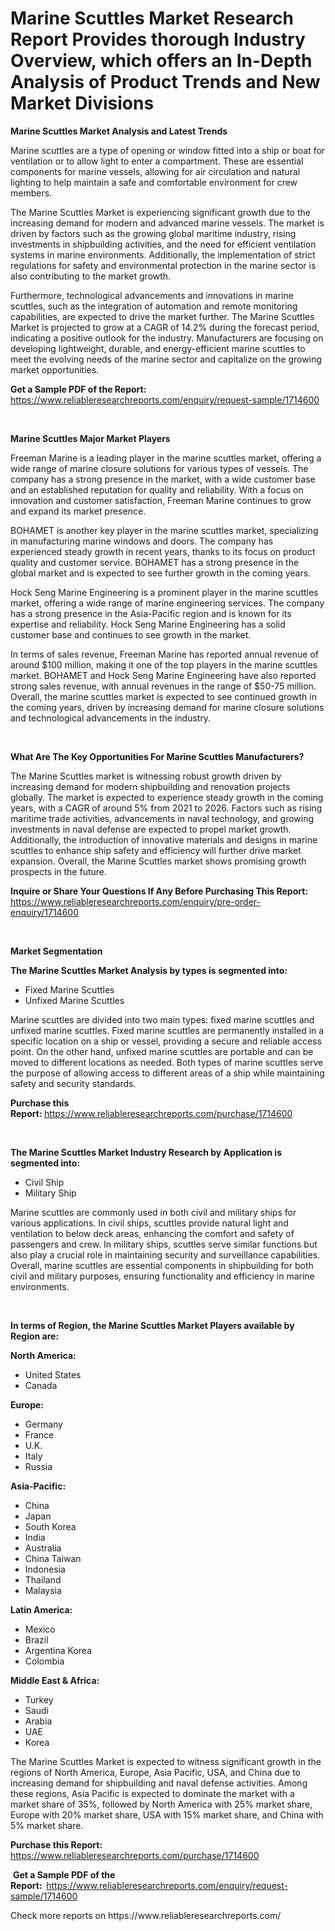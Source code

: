 <p><h1>Marine Scuttles Market Research Report Provides thorough Industry Overview, which offers an In-Depth Analysis of Product Trends and New Market Divisions</h1></p><p><strong>Marine Scuttles Market Analysis and Latest Trends</strong></p>
<p><p>Marine scuttles are a type of opening or window fitted into a ship or boat for ventilation or to allow light to enter a compartment. These are essential components for marine vessels, allowing for air circulation and natural lighting to help maintain a safe and comfortable environment for crew members.</p><p>The Marine Scuttles Market is experiencing significant growth due to the increasing demand for modern and advanced marine vessels. The market is driven by factors such as the growing global maritime industry, rising investments in shipbuilding activities, and the need for efficient ventilation systems in marine environments. Additionally, the implementation of strict regulations for safety and environmental protection in the marine sector is also contributing to the market growth.</p><p>Furthermore, technological advancements and innovations in marine scuttles, such as the integration of automation and remote monitoring capabilities, are expected to drive the market further. The Marine Scuttles Market is projected to grow at a CAGR of 14.2% during the forecast period, indicating a positive outlook for the industry. Manufacturers are focusing on developing lightweight, durable, and energy-efficient marine scuttles to meet the evolving needs of the marine sector and capitalize on the growing market opportunities.</p></p>
<p><strong>Get a Sample PDF of the Report:&nbsp;</strong> <a href="https://www.reliableresearchreports.com/enquiry/request-sample/1714600">https://www.reliableresearchreports.com/enquiry/request-sample/1714600</a></p>
<p>&nbsp;</p>
<p><strong>Marine Scuttles Major Market Players</strong></p>
<p><p>Freeman Marine is a leading player in the marine scuttles market, offering a wide range of marine closure solutions for various types of vessels. The company has a strong presence in the market, with a wide customer base and an established reputation for quality and reliability. With a focus on innovation and customer satisfaction, Freeman Marine continues to grow and expand its market presence.</p><p>BOHAMET is another key player in the marine scuttles market, specializing in manufacturing marine windows and doors. The company has experienced steady growth in recent years, thanks to its focus on product quality and customer service. BOHAMET has a strong presence in the global market and is expected to see further growth in the coming years.</p><p>Hock Seng Marine Engineering is a prominent player in the marine scuttles market, offering a wide range of marine engineering services. The company has a strong presence in the Asia-Pacific region and is known for its expertise and reliability. Hock Seng Marine Engineering has a solid customer base and continues to see growth in the market.</p><p>In terms of sales revenue, Freeman Marine has reported annual revenue of around $100 million, making it one of the top players in the marine scuttles market. BOHAMET and Hock Seng Marine Engineering have also reported strong sales revenue, with annual revenues in the range of $50-75 million. Overall, the marine scuttles market is expected to see continued growth in the coming years, driven by increasing demand for marine closure solutions and technological advancements in the industry.</p></p>
<p>&nbsp;</p>
<p><strong>What Are The Key Opportunities For Marine Scuttles Manufacturers?</strong></p>
<p><p>The Marine Scuttles market is witnessing robust growth driven by increasing demand for modern shipbuilding and renovation projects globally. The market is expected to experience steady growth in the coming years, with a CAGR of around 5% from 2021 to 2026. Factors such as rising maritime trade activities, advancements in naval technology, and growing investments in naval defense are expected to propel market growth. Additionally, the introduction of innovative materials and designs in marine scuttles to enhance ship safety and efficiency will further drive market expansion. Overall, the Marine Scuttles market shows promising growth prospects in the future.</p></p>
<p><strong>Inquire or Share Your Questions If Any Before Purchasing This Report:</strong> <a href="https://www.reliableresearchreports.com/enquiry/pre-order-enquiry/1714600">https://www.reliableresearchreports.com/enquiry/pre-order-enquiry/1714600</a></p>
<p>&nbsp;</p>
<p><strong>Market Segmentation</strong></p>
<p><strong>The Marine Scuttles Market Analysis by types is segmented into:</strong></p>
<p><ul><li>Fixed Marine Scuttles</li><li>Unfixed Marine Scuttles</li></ul></p>
<p><p>Marine scuttles are divided into two main types: fixed marine scuttles and unfixed marine scuttles. Fixed marine scuttles are permanently installed in a specific location on a ship or vessel, providing a secure and reliable access point. On the other hand, unfixed marine scuttles are portable and can be moved to different locations as needed. Both types of marine scuttles serve the purpose of allowing access to different areas of a ship while maintaining safety and security standards.</p></p>
<p><strong>Purchase this Report:&nbsp;</strong><a href="https://www.reliableresearchreports.com/purchase/1714600">https://www.reliableresearchreports.com/purchase/1714600</a></p>
<p>&nbsp;</p>
<p><strong>The Marine Scuttles Market Industry Research by Application is segmented into:</strong></p>
<p><ul><li>Civil Ship</li><li>Military Ship</li></ul></p>
<p><p>Marine scuttles are commonly used in both civil and military ships for various applications. In civil ships, scuttles provide natural light and ventilation to below deck areas, enhancing the comfort and safety of passengers and crew. In military ships, scuttles serve similar functions but also play a crucial role in maintaining security and surveillance capabilities. Overall, marine scuttles are essential components in shipbuilding for both civil and military purposes, ensuring functionality and efficiency in marine environments.</p></p>
<p>&nbsp;</p>
<p><strong>In terms of Region, the Marine Scuttles Market Players available by Region are:</strong></p>
<p>
    <p> <strong> North America: </strong>
        <ul>
            <li>United States</li>
            <li>Canada</li>
        </ul>
        </p> 
    <p> <strong> Europe: </strong>
        <ul>
            <li>Germany</li>
            <li>France</li>
            <li>U.K.</li>
            <li>Italy</li>
            <li>Russia</li>
        </ul>
        </p> 
    <p> <strong> Asia-Pacific: </strong>
        <ul>
            <li>China</li>
            <li>Japan</li>
            <li>South Korea</li>
            <li>India</li>
            <li>Australia</li>
            <li>China Taiwan</li>
            <li>Indonesia</li>
            <li>Thailand</li>
            <li>Malaysia</li>
        </ul>
        </p> 
    <p> <strong> Latin America: </strong>
        <ul>
            <li>Mexico</li>
            <li>Brazil</li>
            <li>Argentina Korea</li>
            <li>Colombia</li>
        </ul>
        </p> 
    <p> <strong> Middle East & Africa: </strong>
        <ul>
            <li>Turkey</li>
            <li>Saudi</li>
            <li>Arabia</li>
            <li>UAE</li>
            <li>Korea</li>
        </ul>
    </p>
    </p>
<p><p>The Marine Scuttles Market is expected to witness significant growth in the regions of North America, Europe, Asia Pacific, USA, and China due to increasing demand for shipbuilding and naval defense activities. Among these regions, Asia Pacific is expected to dominate the market with a market share of 35%, followed by North America with 25% market share, Europe with 20% market share, USA with 15% market share, and China with 5% market share.</p></p>
<p><strong>Purchase this Report: </strong><a href="https://www.reliableresearchreports.com/purchase/1714600">https://www.reliableresearchreports.com/purchase/1714600</a></p>
<p>&nbsp;<strong>Get a Sample PDF of the Report:&nbsp;&nbsp;</strong><a href="https://www.reliableresearchreports.com/enquiry/request-sample/1714600">https://www.reliableresearchreports.com/enquiry/request-sample/1714600</a></p>
<p><strong></strong></p>
<p>Check more reports on https://www.reliableresearchreports.com/</p>